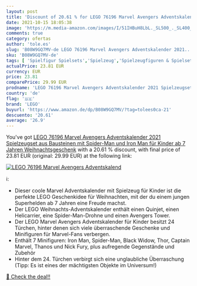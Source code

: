 ```yaml
---
layout: post
title: 'Discount of 20.61 % for LEGO 76196 Marvel Avengers Adventskalend'
date: 2021-10-15 18:05:38
image: 'https://m.media-amazon.com/images/I/51IHBuH8LbL._SL500_._SL400_.jpg'
comments: true
category: ofertas
author: 'tole.es'
slug: 'B08W9GQ7MV-de LEGO 76196 Marvel Avengers Adventskalender 2021...'
sku: 'B08W9GQ7MV-de'
tags: [ 'Spielfigur Spielsets','Spielzeug','Spielzeugfiguren & Spielsets','lego', ]
actualPrice: 23.81 EUR
currency: EUR
price: 23.81
comparePrice: 29.99 EUR
prodname: 'LEGO 76196 Marvel Avengers Adventskalender 2021 Spielzeugset aus Bausteinen mit Spider-Man und Iron Man für Kinder ab 7 Jahren Weihnachtsgeschenk'
country: 'de'
flag: '🇩🇪'
brand: 'LEGO'
buyurl: 'https://www.amazon.de/dp/B08W9GQ7MV/?tag=tolees0ca-21'
descuento: '20.61'
average: '26.9'
---
```


You've got [LEGO 76196 Marvel Avengers Adventskalender 2021 Spielzeugset aus Bausteinen mit Spider-Man und Iron Man für Kinder ab 7 Jahren Weihnachtsgeschenk](https://www.amazon.de/dp/B08W9GQ7MV/?tag=tolees0ca-21) with a  20.61 % discount, with final price of 23.81 EUR (original: 29.99 EUR) at the following link:

[![LEGO 76196 Marvel Avengers Adventskalend](https://m.media-amazon.com/images/I/51IHBuH8LbL._SL500_._SL400_.jpg)](https://www.amazon.de/dp/B08W9GQ7MV/?tag=tolees0ca-21)

ℹ️:

- Dieser coole Marvel Adventskalender mit Spielzeug für Kinder ist die perfekte LEGO Geschenkidee für Weihnachten, mit der du einem jungen Superhelden ab 7 Jahren eine Freude machst.
- Der LEGO Weihnachts-Adventskalender enthält einen Quinjet, einen Helicarrier, eine Spider-Man-Drohne und einen Avengers Tower.
- Der LEGO Marvel Avengers Adventskalender für Kinder besitzt 24 Türchen, hinter denen sich viele überraschende Geschenke und Minifiguren für Marvel-Fans verbergen.
- Enthält 7 Minifiguren: Iron Man, Spider-Man, Black Widow, Thor, Captain Marvel, Thanos und Nick Fury, plus aufregende Gegenstände und Zubehör
- Hinter dem 24. Türchen verbirgt sich eine unglaubliche Überraschung (Tipp: Es ist eines der mächtigsten Objekte im Universum!)

[🛒 Check the deal!!](https://www.amazon.de/dp/B08W9GQ7MV/?tag=tolees0ca-21)
